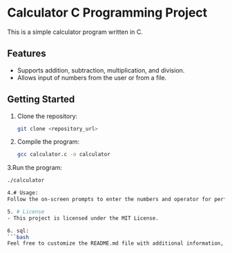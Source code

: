 # Calculator C Programming Project

This is a simple calculator program written in C.

## Features

- Supports addition, subtraction, multiplication, and division.
- Allows input of numbers from the user or from a file.

## Getting Started

1. Clone the repository:

   ```bash
   git clone <repository_url>
   
2. Compile the program:

   ```bash
   gcc calculator.c -o calculator

3.Run the program:

   ```bash
   ./calculator

4.# Usage:
Follow the on-screen prompts to enter the numbers and operator for performing calculations. You can also input the second number as a file path to read the number from a file.

5. # License
- This project is licensed under the MIT License.

6. sql:
```bash
Feel free to customize the README.md file with additional information, usage examples, or any other relevant details about your project.
